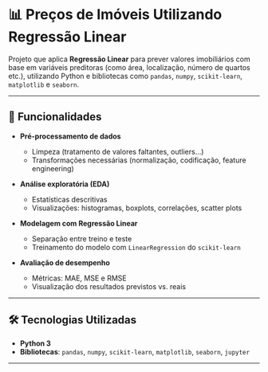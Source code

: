 # 📊 Preços de Imóveis Utilizando Regressão Linear

Projeto que aplica **Regressão Linear** para prever valores imobiliários com base em variáveis preditoras (como área, localização, número de quartos etc.), utilizando Python e bibliotecas como `pandas`, `numpy`, `scikit-learn`, `matplotlib` e `seaborn`.

---

## 🚀 Funcionalidades

- **Pré-processamento de dados**  
  - Limpeza (tratamento de valores faltantes, outliers…)  
  - Transformações necessárias (normalização, codificação, feature engineering)

- **Análise exploratória (EDA)**  
  - Estatísticas descritivas  
  - Visualizações: histogramas, boxplots, correlações, scatter plots

- **Modelagem com Regressão Linear**  
  - Separação entre treino e teste  
  - Treinamento do modelo com `LinearRegression` do `scikit-learn`

- **Avaliação de desempenho**  
  - Métricas: MAE, MSE e RMSE  
  - Visualização dos resultados previstos vs. reais

---

## 🛠 Tecnologias Utilizadas

- **Python 3**  
- **Bibliotecas**: `pandas`, `numpy`, `scikit-learn`, `matplotlib`, `seaborn`, `jupyter`

---
